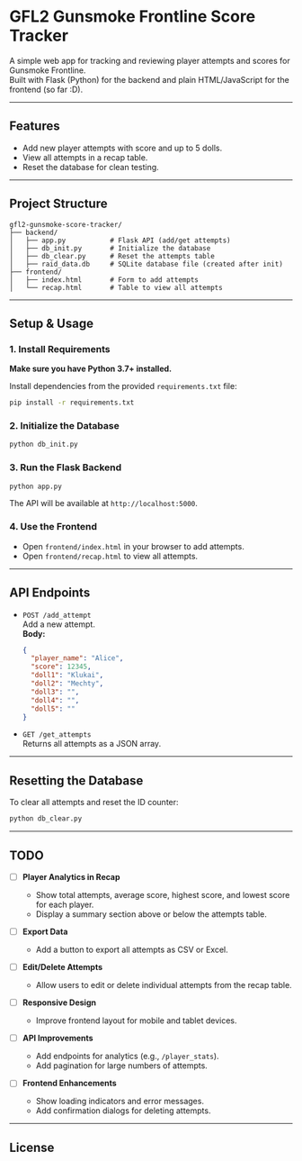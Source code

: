 # GFL2 Gunsmoke Frontline Score Tracker

A simple web app for tracking and reviewing player attempts and scores for Gunsmoke Frontline.  
Built with Flask (Python) for the backend and plain HTML/JavaScript for the frontend (so far :D).

---

## Features

- Add new player attempts with score and up to 5 dolls.
- View all attempts in a recap table.
- Reset the database for clean testing.

---

## Project Structure

```
gfl2-gunsmoke-score-tracker/
├── backend/
│   ├── app.py           # Flask API (add/get attempts)
│   ├── db_init.py       # Initialize the database
│   ├── db_clear.py      # Reset the attempts table
│   ├── raid_data.db     # SQLite database file (created after init)
├── frontend/
│   ├── index.html       # Form to add attempts
│   └── recap.html       # Table to view all attempts
```

---

## Setup & Usage

### 1. Install Requirements

**Make sure you have Python 3.7+ installed.**

Install dependencies from the provided `requirements.txt` file:

```sh
pip install -r requirements.txt
```

### 2. Initialize the Database

```sh
python db_init.py
```

### 3. Run the Flask Backend

```sh
python app.py
```
The API will be available at `http://localhost:5000`.

### 4. Use the Frontend

- Open `frontend/index.html` in your browser to add attempts.
- Open `frontend/recap.html` to view all attempts.

---

## API Endpoints

- `POST /add_attempt`  
  Add a new attempt.  
  **Body:**  
  ```json
  {
    "player_name": "Alice",
    "score": 12345,
    "doll1": "Klukai",
    "doll2": "Mechty",
    "doll3": "",
    "doll4": "",
    "doll5": ""
  }
  ```

- `GET /get_attempts`  
  Returns all attempts as a JSON array.

---

## Resetting the Database

To clear all attempts and reset the ID counter:

```sh
python db_clear.py
```

---

## TODO

- [ ] **Player Analytics in Recap**
  - Show total attempts, average score, highest score, and lowest score for each player.
  - Display a summary section above or below the attempts table.

- [ ] **Export Data**
  - Add a button to export all attempts as CSV or Excel.

- [ ] **Edit/Delete Attempts**
  - Allow users to edit or delete individual attempts from the recap table.


- [ ] **Responsive Design**
  - Improve frontend layout for mobile and tablet devices.

- [ ] **API Improvements**
  - Add endpoints for analytics (e.g., `/player_stats`).
  - Add pagination for large numbers of attempts.

- [ ] **Frontend Enhancements**
  - Show loading indicators and error messages.
  - Add confirmation dialogs for deleting attempts.

---

## License